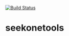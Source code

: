 [![Build Status](https://app.travis-ci.com/seekgenebio/seekonetools.svg?branch=master)](https://app.travis-ci.com/seekgenebio/seekonetools)
# seekonetools
